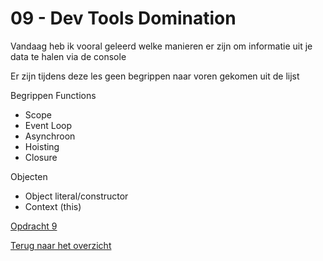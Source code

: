 # 09 - Dev Tools Domination

Vandaag heb ik vooral geleerd welke manieren er zijn om informatie uit je data te halen via de console 

Er zijn tijdens deze les geen begrippen naar voren gekomen uit de lijst

Begrippen
Functions
-	Scope
-	Event Loop
-	Asynchroon
-	Hoisting
-	Closure

Objecten
-	Object literal/constructor
-	Context (this)

[Opdracht 9](https://zeijls.github.io/SRPWesBos/09/index-START.html) <br>

[Terug naar het overzicht](https://zeijls.github.io/SRPWesBos/)